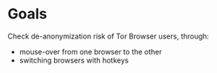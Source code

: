 # Goals
Check de-anonymization risk of Tor Browser users, through:

- mouse-over from one browser to the other
- switching browsers with hotkeys